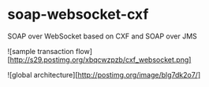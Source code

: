 soap-websocket-cxf
==================

SOAP over WebSocket based on CXF and SOAP over JMS

![sample transaction flow][http://s29.postimg.org/xbqcwzpzb/cxf_websocket.png]

![global architecture][http://postimg.org/image/blg7dk2o7/]
